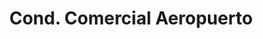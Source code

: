 ---
title: "Cond. Comercial Aeropuerto"
url: /rio-segundo/cond-comercial-aeropuerto/
shop: Einkaufszentrum
---